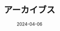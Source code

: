 ---
title: "アーカイブス"
date: 2024-04-06
layout: "archives"
slug: "archives"
menu:
    main:
        weight: 3
        params: 
            icon: archives
---